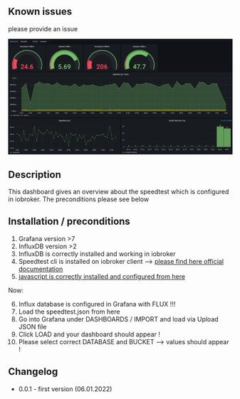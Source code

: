## Known issues

please provide an issue

![](speedtest.png)
## Description

This dashboard gives an overview about the speedtest which is configured in iobroker. The preconditions please see below

## Installation / preconditions

1. Grafana version >7
2. InfluxDB version >2
3. InfluxDB is correctly installed and working in iobroker
4. Speedtest cli is installed on iobroker client --> [please find here official documentation](https://www.speedtest.net/apps/cli#ubuntu)
5. [javascript is correctly installed and configured from here](https://www.kreyenborg.koeln/speedtest-fuer-iobroker/)

Now:

6. Influx database is configured in Grafana with FLUX !!!
7. Load the speedtest.json from here
8. Go into Grafana under DASHBOARDS / IMPORT and load via Upload JSON file
9. Click LOAD and your dashboard should appear !
10. Please select correct DATABASE and BUCKET --> values should appear !

## Changelog

* 0.0.1 - first version (06.01.2022)